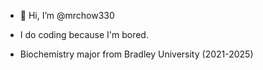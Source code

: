 - 👋 Hi, I’m @mrchow330 
- I do coding because I'm bored.


- Biochemistry major from Bradley University (2021-2025)

<!---
mrchow330/mrchow330 is a ✨ special ✨ repository because its `README.md` (this file) appears on your GitHub profile.
You can click the Preview link to take a look at your changes.
--->
